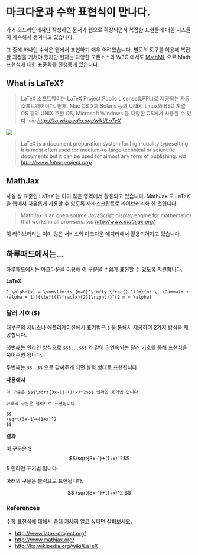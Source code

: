 # 마크다운과 수학 표현식이 만나다.

과거 오프라인에서만 작성하던 문서가 웹으로 확장되면서 복잡한 표현들에 대한 니즈들이 계속해서 생겨나고 있습니다.

그 중에 하나인 수식은 웹에서 표현하기 매우 어려웠습니다. 별도의 도구를 이용해 복잡한 과정을 거쳐야 했지만 현재는 다양한 오픈소스와 W3C 에서도 [MathML][1] 으로 Math 표현식에 대한 표준화를 진행중에 있습니다.

## What is LaTeX?

> LaTeX 소프트웨어는 LaTeX Project Public License(LPPL)로 제공되는 자유 소프트웨어이다. 현재, Mac OS X과 Solaris 등의 UNIX, Linux와 BSD 계열 OS 등의 UNIX 호환 OS, Microsoft Windows 등 다양한 OS에서 사용할 수 있다. <cite>via http://ko.wikipedia.org/wiki/LaTeX</cite>

![](http://upload.wikimedia.org/wikipedia/commons/thumb/7/78/LaTeX_diagram.svg/400px-LaTeX_diagram.svg.png)

> LaTeX is a document preparation system for high-quality typesetting. It is most often used for medium-to-large technical or scientific documents but it can be used for almost any form of publishing. <cite>via http://www.latex-project.org/</cite>

## MathJax

사실 상 표준인 LaTeX 는 이미 많은 영역에서 활용되고 있습니다. MathJax 도 LaTeX 을 웹에서 자유롭게 사용할 수 있도록 자바스크립트로 라이브러리화 한 것입니다.

> MathJax is an open source JavaScript display engine for mathematics that works in all browsers. <cite>via http://www.mathjax.org/</cite>

이 라이브러리는 이미 많은 서비스와 마크다운 에디터에서 활용되어지고 있습니다.

## 하루패드에서는...

하루패드에서는 마크다운을 이용해 이 구문을 손쉽게 표현할 수 있도록 지원합니다.

**LaTeX**

```
J_\alpha(x) = \sum\limits_{m=0}^\infty \frac{(-1)^m}{m! \, \Gamma(m + \alpha + 1)}{\left({\frac{x}{2}}\right)}^{2 m + \alpha}
```

### 달러 기호 ($)

대부분의 서비스나 애플리케이션에서 표기법은 `$` 을 통해서 제공하며 2가지 방식을 제공합니다.

첫번째는 인라인 방식으로 `$$$...$$$` 와 같이 3 연속되는 달러 기호를 통해 표현식을 묶어주면 됩니다.

두번째는 `$$..$$` 으로 감싸주게 되면 블럭 형태로 표현됩니다.

**사용예시**

```
이 구문은 $$$\sqrt{3x-1}+(1+x)^2$$$ 인라인 표기법 입니다.

아래의 구문은 블럭으로 표현됩니다.

$$
\sqrt{3x-1}+(1+x)^2
$$
```

**결과**

이 구문은 $$$\sqrt{3x-1}+(1+x)^2$$$ 인라인 표기법 입니다.

아래의 구문은 블럭으로 표현됩니다.

$$
\sqrt{3x-1}+(1+x)^2
$$

### References

수학 표현식에 대해서 좀더 자세히 알고 싶다면 살펴보세요.

* http://www.latex-project.org/
* http://www.mathjax.org/
* http://ko.wikipedia.org/wiki/LaTeX

[1]: http://www.w3.org/Math/
[2]: http://www.mathjax.org/